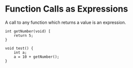 # Function Calls as Expressions

A call to any function which returns a value is an expression.

```text
int getNumber(void) [
    return 5;
}
 
void test() {
    int a;
    a = 10 + getNumber();
}
```

